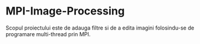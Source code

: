 # MPI-Image-Processing
Scopul proiectului este de adauga filtre si de a edita imagini folosindu-se de programare multi-thread prin MPI.
